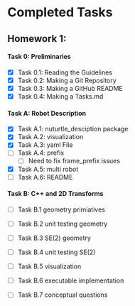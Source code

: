 # Completed Tasks
## Homework 1:
#### Task 0: Preliminaries
- [x] Task 0.1: Reading the Guidelines
- [x] Task 0.2: Making a Git Repository
- [x] Task 0.3: Making a GitHub README
- [x] Task 0.4: Making a Tasks.md
#### Task A: Robot Description
- [x] Task A.1: nuturtle_desciption package
- [x] Task A.2: visualization
- [x] Task A.3: yaml File 
- [ ] Task A.4: prefix
     - [ ] Need to fix frame_prefix issues
- [x] Task A.5: multi robot
- [ ] Task A.6: README
#### Task B: C++ and 2D Transforms
- [ ] Task B.1 geometry primiatives
- [ ] Task B.2 unit testing geometry 
- [ ] Task B.3 SE(2) geometry 
- [ ] Task B.4 unit testing SE(2)
- [ ] Task B.5 visualization
- [ ] Task B.6 executable implementation 
- [ ] Task B.7 conceptual questions

